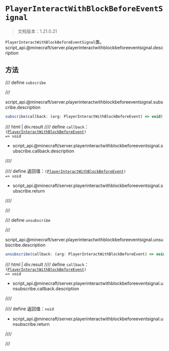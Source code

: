 # `PlayerInteractWithBlockBeforeEventSignal`

> 文档版本：1.21.0.21

`PlayerInteractWithBlockBeforeEventSignal`类。script_api.@minecraft/server.playerinteractwithblockbeforeeventsignal.description

## 方法

/// define
`subscribe`


///

script_api.@minecraft/server.playerinteractwithblockbeforeeventsignal.subscribe.description

```js
subscribe(callback: (arg: PlayerInteractWithBlockBeforeEvent) => void): (arg: PlayerInteractWithBlockBeforeEvent) => void
```

/// html | div.result
//// define
`callback`：<code>(<a href="../playerinteractwithblockbeforeevent/">PlayerInteractWithBlockBeforeEvent</a>) =&gt; void</code>

- script_api.@minecraft/server.playerinteractwithblockbeforeeventsignal.subscribe.callback.description


////

//// define
返回值：<code>(<a href="../playerinteractwithblockbeforeevent/">PlayerInteractWithBlockBeforeEvent</a>) =&gt; void</code>

- script_api.@minecraft/server.playerinteractwithblockbeforeeventsignal.subscribe.return


////

///


/// define
`unsubscribe`


///

script_api.@minecraft/server.playerinteractwithblockbeforeeventsignal.unsubscribe.description

```js
unsubscribe(callback: (arg: PlayerInteractWithBlockBeforeEvent) => void): void
```

/// html | div.result
//// define
`callback`：<code>(<a href="../playerinteractwithblockbeforeevent/">PlayerInteractWithBlockBeforeEvent</a>) =&gt; void</code>

- script_api.@minecraft/server.playerinteractwithblockbeforeeventsignal.unsubscribe.callback.description


////

//// define
返回值：`void`

- script_api.@minecraft/server.playerinteractwithblockbeforeeventsignal.unsubscribe.return


////

///

